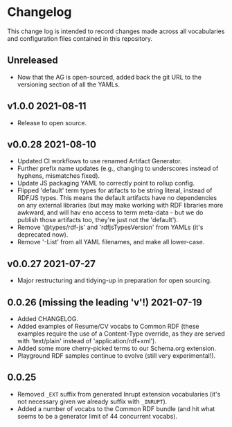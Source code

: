 # Changelog

This change log is intended to record changes made across all vocabularies and
configuration files contained in this repository.

## Unreleased

- Now that the AG is open-sourced, added back the git URL to the versioning
  section of all the YAMLs.

## v1.0.0 2021-08-11

- Release to open source.

## v0.0.28 2021-08-10

- Updated CI workflows to use renamed Artifact Generator.
- Further prefix name updates (e.g., changing to underscores instead of
  hyphens, mismatches fixed).
- Update JS packaging YAML to correctly point to rollup config.
- Flipped 'default' term types for atifacts to be string literal, instead
  of RDF/JS types. This means the default artifacts have no dependencies on
  any external libraries (but may make working with RDF libraries more
  awkward, and will hav eno access to term meta-data - but we do publish
  those artifacts too, they're just not the 'default').
- Remove '@types/rdf-js' and 'rdfjsTypesVersion' from YAMLs (it's
  deprecated now).
- Remove '-List' from all YAML filenames, and make all lower-case.

## v0.0.27 2021-07-27

- Major restructuring and tidying-up in preparation for open sourcing.

## 0.0.26 (missing the leading 'v'!) 2021-07-19

- Added CHANGELOG.
- Added examples of Resume/CV vocabs to Common RDF (these examples require the
  use of a Content-Type override, as they are served with 'text/plain' instead
  of 'application/rdf+xml').
- Added some more cherry-picked terms to our Schema.org extension.
- Playground RDF samples continue to evolve (still very experimental!).

## 0.0.25

- Removed `_EXT` suffix from generated Inrupt extension vocabularies (it's not
  necessary given we already suffix with `_INRUPT`).
- Added a number of vocabs to the Common RDF bundle (and hit what seems to be a
  generator limit of 44 concurrent vocabs).
